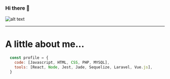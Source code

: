 ### Hi there 👋

![alt text](http://stefancoding.com/images-for-web/stefancoding.jpg)

<hr>

# A little about me...
```javascript
  const profile = {
    code: [Javascript, HTML, CSS, PHP, MYSQL],
    tools: [React, Node, Jest, Jade, Sequelize, Laravel, Vue.js],
  }
```


<!--
**stefancoding7/stefancoding7** is a ✨ _special_ ✨ repository because its `README.md` (this file) appears on your GitHub profile.

Here are some ideas to get you started:

- 🔭 I’m currently working on ...
- 🌱 I’m currently learning ...
- 👯 I’m looking to collaborate on ...
- 🤔 I’m looking for help with ...
- 💬 Ask me about ...
- 📫 How to reach me: ...
- 😄 Pronouns: ...
- ⚡ Fun fact: ...
-->
